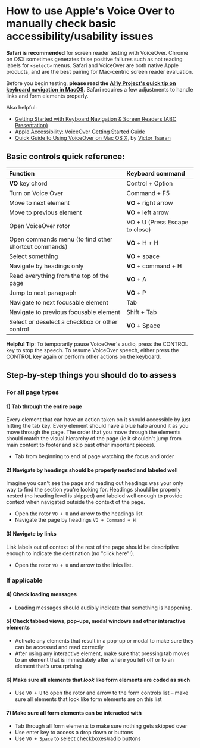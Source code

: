 # How to use Apple's Voice Over to manually check basic accessibility/usability issues

**Safari is recommended** for screen reader testing with VoiceOver. Chrome on OSX sometimes generates false positive failures such as not reading labels for `<select>` menus. Safari and VoiceOver are both native Apple products, and are the best pairing for Mac-centric screen reader evaluation.

Before you begin testing, **please read the** [**A11y Project's quick tip on keyboard navigation in MacOS**](https://a11yproject.com/posts/macos-browser-keyboard-navigation/). Safari requires a few adjustments to handle links and form elements properly.

Also helpful:

* [Getting Started with Keyboard Navigation & Screen Readers \(ABC Presentation\)](https://github.com/department-of-veterans-affairs/va.gov-team/blob/master/teams/vsa/accessibility/learning-sessions/abc02-getting-started-with-keyboard-navigation-and-screen-readers/abc02-getting-started-with-keyboard-navigation-and-screen-readers.pdf)
* [Apple Accessibility: VoiceOver Getting Started Guide](https://help.apple.com/voiceover/info/guide/10.12)
* [Quick Guide to Using VoiceOver on Mac OS X](http://www.victortsaran.net/quick-guide-to-using-voiceover-on-mac-os-x/), by [Victor Tsaran](https://www.linkedin.com/in/victortsaran)

## Basic controls quick reference:

| Function | Keyboard command |
| :--- | :--- |
| **VO** key chord | Control + Option |
| Turn on Voice Over | Command + F5 |
| Move to next element | **VO** + right arrow |
| Move to previous element | **VO** + left arrow |
| Open VoiceOver rotor | VO + U \(Press Escape to close\) |
| Open commands menu \(to find other shortcut commands\) | **VO** + H + H |
| Select something | **VO** + space |
| Navigate by headings only | **VO** + command + H |
| Read everything from the top of the page | **VO** + A |
| Jump to next paragraph | **VO** + P |
| Navigate to next focusable element | Tab |
| Navigate to previous focusable element | Shift + Tab |
| Select or deselect a checkbox or other control | **VO** + Space |

**Helpful Tip**: To temporarily pause VoiceOver's audio, press the CONTROL key to stop the speech. To resume VoiceOver speech, either press the CONTROL key again or perform other actions on the keyboard.

## Step-by-step things you should do to assess

### For all page types

#### 1\) Tab through the entire page

Every element that can have an action taken on it should accessible by just hitting the tab key. Every element should have a blue halo around it as you move through the page. The order that you move through the elements should match the visual hierarchy of the page \(ie it shouldn't jump from main content to footer and skip past other important pieces\).

* Tab from beginning to end of page watching the focus and order

#### 2\) Navigate by headings should be properly nested and labeled well

Imagine you can't see the page and reading out headings was your only way to find the section you're looking for. Headings should be properly nested \(no heading level is skipped\) and labeled well enough to provide context when navigated outside the context of the page.

* Open the rotor `VO + U` and arrow to the headings list
* Navigate the page by headings `VO + Command + H`

#### 3\) Navigate by links

Link labels out of context of the rest of the page should be descriptive enough to indicate the destination \(no "click here"!\).

* Open the rotor `VO + U` and arrow to the links list. 

### If applicable

#### 4\) Check loading messages

* Loading messages should audibly indicate that something is happening.

#### 5\) Check tabbed views, pop-ups, modal windows and other interactive elements

* Activate any elements that result in a pop-up or modal to make sure they can be accessed and read correctly
* After using any interactive element, make sure that pressing tab moves to an element that is immediately after where you left off or to an element that’s unsurprising

#### 6\) Make sure all elements that _look_ like form elements are coded as such

* Use `VO + U` to open the rotor and arrow to the form controls list – make sure all elements that look like form elements are on this list

#### 7\) Make sure all form elements can be interacted with

* Tab through all form elements to make sure nothing gets skipped over
* Use enter key to access a drop down or buttons
* Use `VO + Space` to select checkboxes/radio buttons

